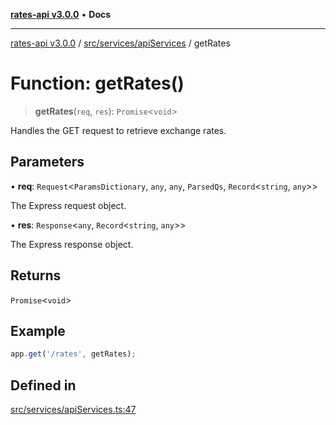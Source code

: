 [**rates-api v3.0.0**](../../../../README.md) • **Docs**

***

[rates-api v3.0.0](../../../../modules.md) / [src/services/apiServices](../README.md) / getRates

# Function: getRates()

> **getRates**(`req`, `res`): `Promise`\<`void`\>

Handles the GET request to retrieve exchange rates.

## Parameters

• **req**: `Request`\<`ParamsDictionary`, `any`, `any`, `ParsedQs`, `Record`\<`string`, `any`\>\>

The Express request object.

• **res**: `Response`\<`any`, `Record`\<`string`, `any`\>\>

The Express response object.

## Returns

`Promise`\<`void`\>

## Example

```typescript
app.get('/rates', getRates);
```

## Defined in

[src/services/apiServices.ts:47](https://github.com/ZelCore-io/rates-api/blob/691ee3db71a277710156f53a41c1ecb57cce5d58/src/services/apiServices.ts#L47)
